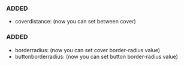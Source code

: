 ### ADDED

- coverdistance: (now you can set between cover)

### ADDED

- borderradius: (now you can set cover border-radius value)
- buttonborderradius: (now you can set button border-radius value)

